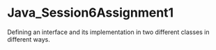 # Java_Session6Assignment1
Defining an interface and its implementation in two different classes in different ways.
